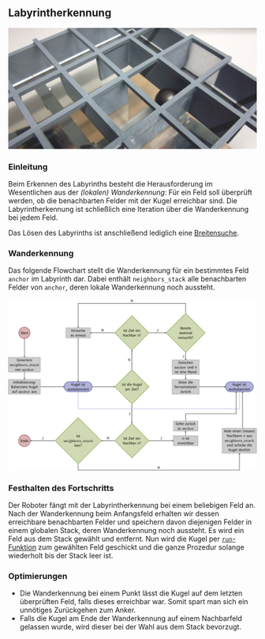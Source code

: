 Labyrintherkennung
------------------

![Überall Wände](resources/walls.jpg)

### Einleitung

Beim Erkennen des Labyrinths besteht die Herausforderung im Wesentlichen aus der *(lokalen) Wanderkennung*: Für ein Feld soll überprüft werden, ob die benachbarten Felder mit der Kugel erreichbar sind. Die Labyrintherkennung ist schließlich eine Iteration über die Wanderkennung bei jedem Feld.

Das Lösen des Labyrinths ist anschließend lediglich eine [Breitensuche](#h3-bfs-start-end-).

### Wanderkennung

Das folgende Flowchart stellt die Wanderkennung für ein bestimmtes Feld `anchor` im Labyrinth dar. Dabei enthält `neighbors_stack` alle benachbarten Felder von `anchor`, deren lokale Wanderkennung noch aussteht.

![Flowchart](resources/flowchart.png)

### Festhalten des Fortschritts

Der Roboter fängt mit der Labyrintherkennung bei einem beliebigen Feld an. Nach der Wanderkennung beim Anfangsfeld erhalten wir dessen erreichbare benachbarten Felder und speichern davon diejenigen Felder in einem globalen Stack, deren Wanderkennung noch aussteht. Es wird ein Feld aus dem Stack gewählt und entfernt. Nun wird die Kugel per [`run`-Funktion](referenz.html#h3-run-path-maze-) zum gewählten Feld geschickt und die ganze Prozedur solange wiederholt bis der Stack leer ist.

### Optimierungen

- Die Wanderkennung bei einem Punkt lässt die Kugel auf dem letzten überprüften Feld, falls dieses erreichbar war. Somit spart man sich ein unnötiges Zurückgehen zum Anker.
- Falls die Kugel am Ende der Wanderkennung auf einem Nachbarfeld gelassen wurde, wird dieser bei der Wahl aus dem Stack bevorzugt.
